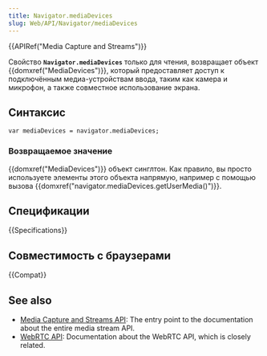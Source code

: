 ```yaml
---
title: Navigator.mediaDevices
slug: Web/API/Navigator/mediaDevices
---
```


{{APIRef("Media Capture and Streams")}}

Свойство **`Navigator.mediaDevices`** только для чтения, возвращает объект {{domxref("MediaDevices")}}, который предоставляет доступ к подключённым медиа-устройствам ввода, таким как камера и микрофон, а также совместное использование экрана.

## Синтаксис

```
var mediaDevices = navigator.mediaDevices;
```

### Возвращаемое значение

{{domxref("MediaDevices")}} объект синглтон. Как правило, вы просто используете элементы этого объекта напрямую, например с помощью вызова {{domxref("navigator.mediaDevices.getUserMedia()")}}.

## Спецификации

{{Specifications}}

## Совместимость с браузерами

{{Compat}}

## See also

- [Media Capture and Streams API](/ru/docs/Web/API/Media_Streams_API): The entry point to the documentation about the entire media stream API.
- [WebRTC API](/ru/docs/Web/API/WebRTC_API): Documentation about the WebRTC API, which is closely related.
